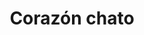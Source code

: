 ---
title: Corazón chato
date: 
draft: false

# descripcion
description : Corazón chato

materials: Plata 925

color: Plateado

dimensions: 2cm x 1,9cm

code: 02-14-0245

type: "Dijes"

categories: []

price: $2.320,00

# Images
# first image will be shown in the product page
images:
  # - image: "images/path_to_image"
  # La ubicacion de las imagenes es imagenes/Dijes/Dijes.Plata/02-14-0245-corazon-chato
  - image: "./images/dijes/plata/02-14-0245-corazon-chato.JPG"
---